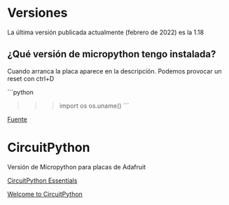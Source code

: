 # Versiones

La última versión publicada actualmente (febrero de 2022) es la 1.18


## ¿Qué versión de micropython tengo instalada?

Cuando arranca la placa aparece en la descripción. Podemos provocar un reset con ctrl+D

´´´python
>>> import os
>>> os.uname()
´´´

[Fuente](https://forum.micropython.org/viewtopic.php?t=392)




# CircuitPython

Versión de Micropython para placas de Adafruit

[CircuitPython Essentials](https://learn.adafruit.com/circuitpython-essentials?view=all)

[Welcome to CircuitPython](https://learn.adafruit.com/welcome-to-circuitpython?view=all)